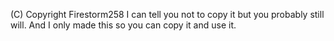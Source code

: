 (C) Copyright Firestorm258
I can tell you not to copy it but you probably still will.
And I only made this so you can copy it and use it.
